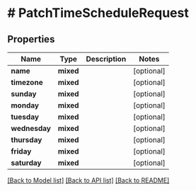 # # PatchTimeScheduleRequest

## Properties

Name | Type | Description | Notes
------------ | ------------- | ------------- | -------------
**name** | **mixed** |  | [optional]
**timezone** | **mixed** |  | [optional]
**sunday** | **mixed** |  | [optional]
**monday** | **mixed** |  | [optional]
**tuesday** | **mixed** |  | [optional]
**wednesday** | **mixed** |  | [optional]
**thursday** | **mixed** |  | [optional]
**friday** | **mixed** |  | [optional]
**saturday** | **mixed** |  | [optional]

[[Back to Model list]](../../README.md#models) [[Back to API list]](../../README.md#endpoints) [[Back to README]](../../README.md)
